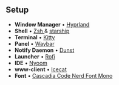 ## Setup
* **Window Manager** • [Hyprland ](https://github.com/hyprwm/Hyprland) 
* **Shell** • [Zsh ](https://www.zsh.org) & [starship](https://github.com/starship/starship) 
* **Terminal** • [Kitty ](https://sw.kovidgoyal.net/kitty/) 
* **Panel** • [Waybar ](https://packages.gentoo.org/packages/gui-apps/waybar) 
* **Notify Daemon** • [Dunst ](https://packages.gentoo.org/packages/x11-misc/dunst) 
* **Launcher** • [Rofi ](https://github.com/davatorium/rofi) 
* **IDE** • [Nyoom ](https://github.com/nyoom-engineering/nyoom.nvim)
* **www-client** • [Icecat ](https://git.savannah.gnu.org/cgit/gnuzilla.git)
* **Font** • [Cascadia Code Nerd Font Mono ](https://github.com/ryanoasis/nerd-fonts/releases)
